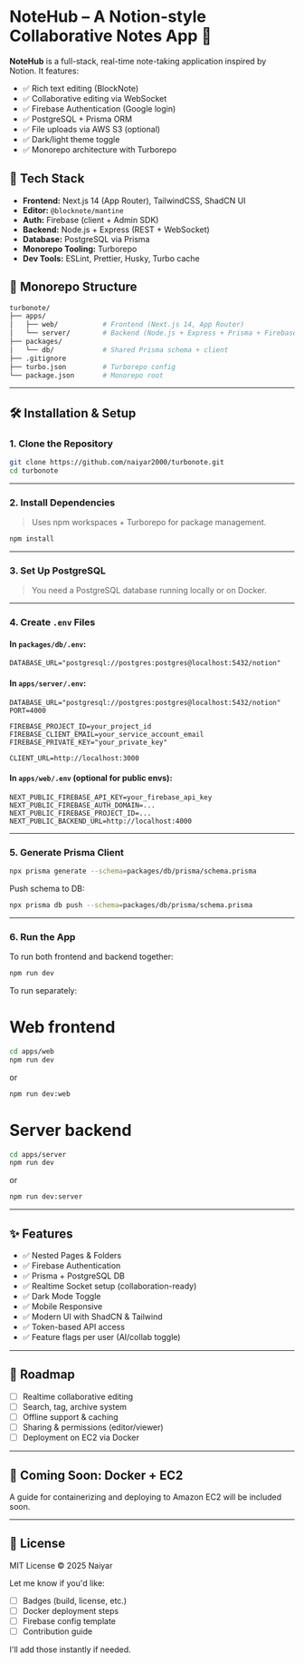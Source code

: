 # NoteHub – A Notion-style Collaborative Notes App 🧠

**NoteHub** is a full-stack, real-time note-taking application inspired by Notion. It features:

- ✅ Rich text editing (BlockNote)
- ✅ Collaborative editing via WebSocket
- ✅ Firebase Authentication (Google login)
- ✅ PostgreSQL + Prisma ORM
- ✅ File uploads via AWS S3 (optional)
- ✅ Dark/light theme toggle
- ✅ Monorepo architecture with Turborepo

## 🚀 Tech Stack

- **Frontend:** Next.js 14 (App Router), TailwindCSS, ShadCN UI
- **Editor:** `@blocknote/mantine`
- **Auth:** Firebase (client + Admin SDK)
- **Backend:** Node.js + Express (REST + WebSocket)
- **Database:** PostgreSQL via Prisma
- **Monorepo Tooling:** Turborepo
- **Dev Tools:** ESLint, Prettier, Husky, Turbo cache

## 📂 Monorepo Structure

```bash
turbonote/
├── apps/
│   ├── web/           # Frontend (Next.js 14, App Router)
│   └── server/        # Backend (Node.js + Express + Prisma + Firebase Auth)
├── packages/
│   └── db/            # Shared Prisma schema + client
├── .gitignore
├── turbo.json         # Turborepo config
└── package.json       # Monorepo root


````

---

## 🛠️ Installation & Setup

### 1. Clone the Repository

```bash
git clone https://github.com/naiyar2000/turbonote.git
cd turbonote
```

---

### 2. Install Dependencies

> Uses npm workspaces + Turborepo for package management.

```bash
npm install
```

---

### 3. Set Up PostgreSQL

> You need a PostgreSQL database running locally or on Docker.

---

### 4. Create `.env` Files

#### In `packages/db/.env`:

```env
DATABASE_URL="postgresql://postgres:postgres@localhost:5432/notion"
```

#### In `apps/server/.env`:

```env
DATABASE_URL="postgresql://postgres:postgres@localhost:5432/notion"
PORT=4000

FIREBASE_PROJECT_ID=your_project_id
FIREBASE_CLIENT_EMAIL=your_service_account_email
FIREBASE_PRIVATE_KEY="your_private_key"

CLIENT_URL=http://localhost:3000

```

#### In `apps/web/.env` (optional for public envs):

```env
NEXT_PUBLIC_FIREBASE_API_KEY=your_firebase_api_key
NEXT_PUBLIC_FIREBASE_AUTH_DOMAIN=...
NEXT_PUBLIC_FIREBASE_PROJECT_ID=...
NEXT_PUBLIC_BACKEND_URL=http://localhost:4000
```

---

### 5. Generate Prisma Client

```bash
npx prisma generate --schema=packages/db/prisma/schema.prisma
```

Push schema to DB:

```bash
npx prisma db push --schema=packages/db/prisma/schema.prisma
```
---

### 6. Run the App

To run both frontend and backend together:

```bash
npm run dev
```

To run separately:

# Web frontend
```bash
cd apps/web
npm run dev
```
or

```bash
npm run dev:web
```


# Server backend
```bash
cd apps/server
npm run dev
```
or

```bash
npm run dev:server
```


---

## ✨ Features

* ✅ Nested Pages & Folders
* ✅ Firebase Authentication
* ✅ Prisma + PostgreSQL DB
* ✅ Realtime Socket setup (collaboration-ready)
* ✅ Dark Mode Toggle
* ✅ Mobile Responsive
* ✅ Modern UI with ShadCN & Tailwind
* ✅ Token-based API access
* ✅ Feature flags per user (AI/collab toggle)

---

## 🚀 Roadmap

* [ ] Realtime collaborative editing
* [ ] Search, tag, archive system
* [ ] Offline support & caching
* [ ] Sharing & permissions (editor/viewer)
* [ ] Deployment on EC2 via Docker

---

## 🐳 Coming Soon: Docker + EC2

A guide for containerizing and deploying to Amazon EC2 will be included soon.

---

## 📄 License

MIT License © 2025 Naiyar

Let me know if you'd like:
- [ ] Badges (build, license, etc.)
- [ ] Docker deployment steps
- [ ] Firebase config template
- [ ] Contribution guide

I'll add those instantly if needed.



